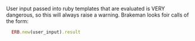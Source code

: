 User input passed into ruby templates that are evaluated is VERY dangerous, so this will always raise a warning. Brakeman looks foir calls of the form:

```ruby
  ERB.new(user_input).result
```
